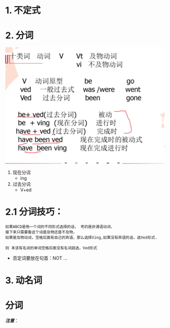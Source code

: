 # 1. 不定式



# 2. 分词
![要点](../img/非谓语-分词.png)
1. 现在分词
   -  ing
2. 过去分词
    - V+ed

# 2.1 分词技巧：
```shell
如果ABCD是用一个词的不同形式选择的话， 考的是非谓语动词，
接下来只需要看这个词是及物还是不及物，
如果是及物动词，空格后面有自己的宾语，那么选择Ving,如果没有宾语的话，选Ved形式.

则 本该有名词的单词空格后面没有名词就选，Ved形式
```
- 否定词要放在句首：NOT  ... 


# 3. 动名词



# 分词
***注意***：
```

```